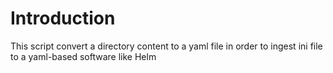 # Introduction

This script convert a directory content to a yaml file in order to ingest ini file to a yaml-based software like Helm